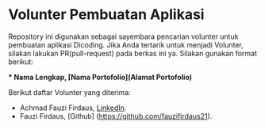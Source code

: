 # Volunter Pembuatan Aplikasi


Repository ini digunakan sebagai sayembara pencarian volunter untuk pembuatan aplikasi Dicoding. Jika Anda tertarik untuk menjadi Volunter, silakan lakukan PR(pull-request) pada berkas ini ya. Silakan gunakan format berikut:


**\* Nama Lengkap, [Nama Portofolio](Alamat Portofolio)**


Berikut daftar Volunter yang diterima:

* Achmad Fauzi Firdaus, [LinkedIn](https://www.linkedin.com/in/achmad-fauzi-firdaus-451767b1/).
* Fauzi Firdaus, [Github] (https://github.com/fauzifirdaus21).
